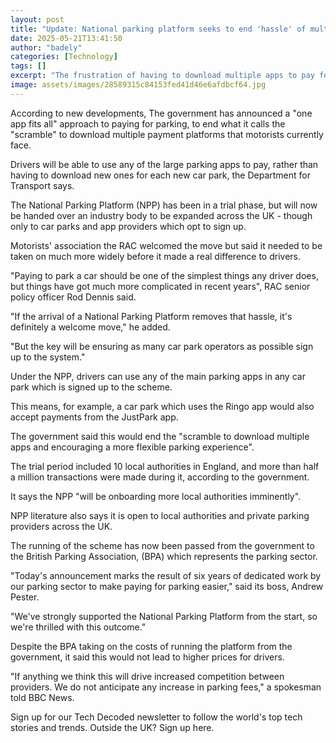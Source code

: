 ```yaml
---
layout: post
title: "Update: National parking platform seeks to end 'hassle' of multiple parking apps"
date: 2025-05-21T13:41:50
author: "badely"
categories: [Technology]
tags: []
excerpt: "The frustration of having to download multiple apps to pay for parking may go if a new platform is widely adopted."
image: assets/images/28589315c84153fed41d46e6afdbcf64.jpg
---
```


According to new developments, The government has announced a "one app fits all" approach to paying for parking, to end what it calls the "scramble" to download multiple payment platforms that motorists currently face.

Drivers will be able to use any of the large parking apps to pay, rather than having to download new ones for each new car park, the Department for Transport says.

The National Parking Platform (NPP) has been in a trial phase, but will now be handed over an industry body to be expanded across the UK - though only to car parks and app providers which opt to sign up.

Motorists' association the RAC welcomed the move but said it needed to be taken on much more widely before it made a real difference to drivers.

"Paying to park a car should be one of the simplest things any driver does, but things have got much more complicated in recent years", RAC senior policy officer Rod Dennis said.

"If the arrival of a National Parking Platform removes that hassle, it's definitely a welcome move," he added.

"But the key will be ensuring as many car park operators as possible sign up to the system."

Under the NPP, drivers can use any of the main parking apps in any car park which is signed up to the scheme. 

This means, for example, a car park which uses the Ringo app would also accept payments from the JustPark app. 

The government said this would end the "scramble to download multiple apps and encouraging a more flexible parking experience". 

The trial period included 10 local authorities in England, and more than half a million transactions were made during it, according to the government. 

It says the NPP "will be onboarding more local authorities imminently".

NPP literature also says it is open to local authorities and private parking providers across the UK.

The running of the scheme has now been passed from the government to the British Parking Association, (BPA) which represents the parking sector.

"Today's announcement marks the result of six years of dedicated work by our parking sector to make paying for parking easier," said its boss, Andrew Pester.

"We've strongly supported the National Parking Platform from the start, so we're thrilled with this outcome."

Despite the BPA taking on the costs of running the platform from the government, it said this would not lead to higher prices for drivers. 

"If anything we think this will drive increased competition between providers. We do not anticipate any increase in parking fees," a spokesman told BBC News.

Sign up for our Tech Decoded newsletter to follow the world's top tech stories and trends. Outside the UK? Sign up here.

